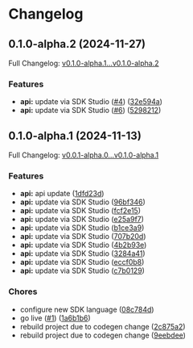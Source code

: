 # Changelog

## 0.1.0-alpha.2 (2024-11-27)

Full Changelog: [v0.1.0-alpha.1...v0.1.0-alpha.2](https://github.com/prelude-so/go-sdk/compare/v0.1.0-alpha.1...v0.1.0-alpha.2)

### Features

* **api:** update via SDK Studio ([#4](https://github.com/prelude-so/go-sdk/issues/4)) ([32e594a](https://github.com/prelude-so/go-sdk/commit/32e594ab0917eadf6760b6f820afe753d7f5eb2a))
* **api:** update via SDK Studio ([#6](https://github.com/prelude-so/go-sdk/issues/6)) ([5298212](https://github.com/prelude-so/go-sdk/commit/5298212a02fab3335bb035bc7a9fb95922dbd160))

## 0.1.0-alpha.1 (2024-11-13)

Full Changelog: [v0.0.1-alpha.0...v0.1.0-alpha.1](https://github.com/prelude-so/go-sdk/compare/v0.0.1-alpha.0...v0.1.0-alpha.1)

### Features

* **api:** api update ([1dfd23d](https://github.com/prelude-so/go-sdk/commit/1dfd23dd5f0b35b636a9cabd9769271a47da1c92))
* **api:** update via SDK Studio ([96bf346](https://github.com/prelude-so/go-sdk/commit/96bf346a64334a6e1132aab00119f4c5f2df6695))
* **api:** update via SDK Studio ([fcf2e15](https://github.com/prelude-so/go-sdk/commit/fcf2e154e74dd08214ca6cb61c86abdf69c2bccd))
* **api:** update via SDK Studio ([e25a9f7](https://github.com/prelude-so/go-sdk/commit/e25a9f7d68dd335cd7c92b2a19693bd88fe5f63a))
* **api:** update via SDK Studio ([b1ce3a9](https://github.com/prelude-so/go-sdk/commit/b1ce3a92fd3f6219db46096c07e9e6f855a803c0))
* **api:** update via SDK Studio ([707b20d](https://github.com/prelude-so/go-sdk/commit/707b20d83ef46a6acf6d0028e1e163ce6f8cec52))
* **api:** update via SDK Studio ([4b2b93e](https://github.com/prelude-so/go-sdk/commit/4b2b93e66aaf28a5301cf1f63723e189a0deceed))
* **api:** update via SDK Studio ([3284a41](https://github.com/prelude-so/go-sdk/commit/3284a41c9c8cc1652ec74f43c7803915d2780db2))
* **api:** update via SDK Studio ([eccf0b8](https://github.com/prelude-so/go-sdk/commit/eccf0b8775446e19b8bd7d65f3fcae0df5e46aa9))
* **api:** update via SDK Studio ([c7b0129](https://github.com/prelude-so/go-sdk/commit/c7b012927950a89dec95416045e0a6871de78728))


### Chores

* configure new SDK language ([08c784d](https://github.com/prelude-so/go-sdk/commit/08c784d7986ce6dba9018638e1a6ff7de0fead00))
* go live ([#1](https://github.com/prelude-so/go-sdk/issues/1)) ([1a6b1b6](https://github.com/prelude-so/go-sdk/commit/1a6b1b6d566663a9a700107b5d1c17f1464e3285))
* rebuild project due to codegen change ([2c875a2](https://github.com/prelude-so/go-sdk/commit/2c875a244f28e7ee22c33f777ef2b003241a97d4))
* rebuild project due to codegen change ([9eebdee](https://github.com/prelude-so/go-sdk/commit/9eebdee594ed853ac3a12713caa153e64bd8ed06))
